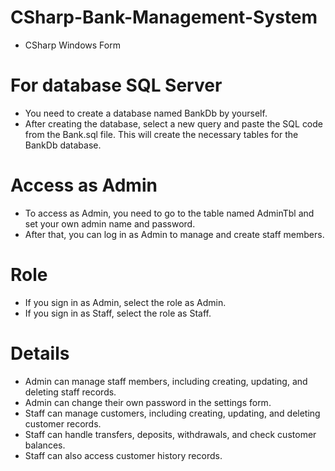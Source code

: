 # CSharp-Bank-Management-System
- CSharp Windows Form

# For database SQL Server
- You need to create a database named BankDb by yourself.
- After creating the database, select a new query and paste the SQL code from the Bank.sql file. This will create the necessary tables for the BankDb database.

# Access as Admin
- To access as Admin, you need to go to the table named AdminTbl and set your own admin name and password.
- After that, you can log in as Admin to manage and create staff members.

# Role
- If you sign in as Admin, select the role as Admin.
- If you sign in as Staff, select the role as Staff.

# Details
- Admin can manage staff members, including creating, updating, and deleting staff records.
- Admin can change their own password in the settings form.
- Staff can manage customers, including creating, updating, and deleting customer records.
- Staff can handle transfers, deposits, withdrawals, and check customer balances.
- Staff can also access customer history records.

